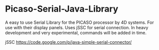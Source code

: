 Picaso-Serial-Java-Library
==========================

A easy to use Serial Library for the PICASO processor by 4D systems.  For use with their display panels. Uses jSSC for serial connection.
In heavy development and very experimental, commands will be added in time.

jSSC
https://code.google.com/p/java-simple-serial-connector/
